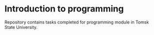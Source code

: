 # Introduction to programming

Repository contains tasks completed for programming module in Tomsk State University.
